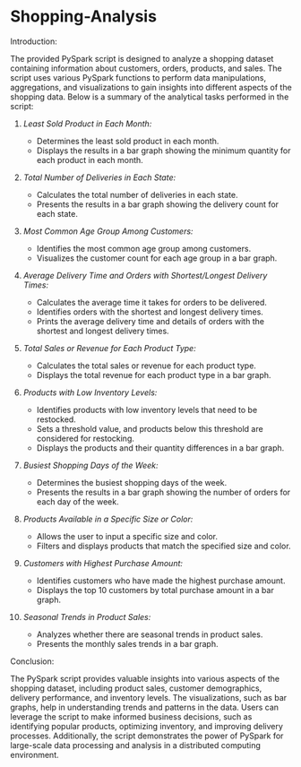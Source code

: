 # Shopping-Analysis
Introduction:

The provided PySpark script is designed to analyze a shopping dataset containing information about customers, orders, products, and sales. The script uses various PySpark functions to perform data manipulations, aggregations, and visualizations to gain insights into different aspects of the shopping data. Below is a summary of the analytical tasks performed in the script:

1. *Least Sold Product in Each Month:*
   - Determines the least sold product in each month.
   - Displays the results in a bar graph showing the minimum quantity for each product in each month.

2. *Total Number of Deliveries in Each State:*
   - Calculates the total number of deliveries in each state.
   - Presents the results in a bar graph showing the delivery count for each state.

3. *Most Common Age Group Among Customers:*
   - Identifies the most common age group among customers.
   - Visualizes the customer count for each age group in a bar graph.

4. *Average Delivery Time and Orders with Shortest/Longest Delivery Times:*
   - Calculates the average time it takes for orders to be delivered.
   - Identifies orders with the shortest and longest delivery times.
   - Prints the average delivery time and details of orders with the shortest and longest delivery times.

5. *Total Sales or Revenue for Each Product Type:*
   - Calculates the total sales or revenue for each product type.
   - Displays the total revenue for each product type in a bar graph.

6. *Products with Low Inventory Levels:*
   - Identifies products with low inventory levels that need to be restocked.
   - Sets a threshold value, and products below this threshold are considered for restocking.
   - Displays the products and their quantity differences in a bar graph.

7. *Busiest Shopping Days of the Week:*
   - Determines the busiest shopping days of the week.
   - Presents the results in a bar graph showing the number of orders for each day of the week.

8. *Products Available in a Specific Size or Color:*
   - Allows the user to input a specific size and color.
   - Filters and displays products that match the specified size and color.

9. *Customers with Highest Purchase Amount:*
   - Identifies customers who have made the highest purchase amount.
   - Displays the top 10 customers by total purchase amount in a bar graph.

10. *Seasonal Trends in Product Sales:*
    - Analyzes whether there are seasonal trends in product sales.
    - Presents the monthly sales trends in a bar graph.

Conclusion:

The PySpark script provides valuable insights into various aspects of the shopping dataset, including product sales, customer demographics, delivery performance, and inventory levels. The visualizations, such as bar graphs, help in understanding trends and patterns in the data. Users can leverage the script to make informed business decisions, such as identifying popular products, optimizing inventory, and improving delivery processes. Additionally, the script demonstrates the power of PySpark for large-scale data processing and analysis in a distributed computing environment.
